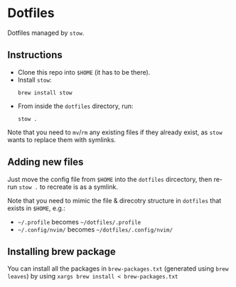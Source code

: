 # Dotfiles

Dotfiles managed by `stow`.

## Instructions

* Clone this repo into `$HOME` (it has to be there).
* Install `stow`:
  ```shell
  brew install stow
  ```
* From inside the `dotfiles` directory, run:
  ```shell
  stow .
  ```

Note that you need to `mv`/`rm` any existing files if they already exist, as
`stow` wants to replace them with symlinks.

## Adding new files

Just move the config file from `$HOME` into the `dotfiles` dircectory, then
re-run `stow .` to recreate is as a symlink.

Note that you need to mimic the file & direcotry structure in `dotfiles` that
exists in `$HOME`, e.g.:

* `~/.profile` becomes `~/dotfiles/.profile`
* `~/.config/nvim/` becomes `~/dotfiles/.config/nvim/`

## Installing brew package

You can install all the packages in `brew-packages.txt` (generated using `brew
leaves`) by using `xargs brew install < brew-packages.txt`
